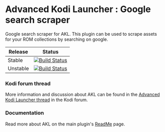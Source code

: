 # Advanced Kodi Launcher : Google search scraper

Google search scraper for AKL. This plugin can be used to scrape assets for your ROM collections by searching on google.

| Release | Status |
|----|----|
| Stable |[![Build Status](https://dev.azure.com/jnpro/AKL/_apis/build/status/script.akl.googlesearch?branchName=main)](https://dev.azure.com/jnpro/AKL/_build/latest?definitionId=15&branchName=main) |
| Unstable | [![Build Status](https://dev.azure.com/jnpro/AKL/_apis/build/status/script.akl.googlesearch?branchName=dev)](https://dev.azure.com/jnpro/AKL/_build/latest?definitionId=15&branchName=dev) |

### Kodi forum thread ###

More information and discussion about AKL can be found in the [Advanced Kodi Launcher thread] 
in the Kodi forum.

[Advanced Kodi Launcher thread]: https://forum.kodi.tv/showthread.php?tid=366351

### Documentation ###

Read more about AKL on the main plugin's [ReadMe](https://github.com/chrisism/plugin.program.akl/blob/master/README.md) page.
